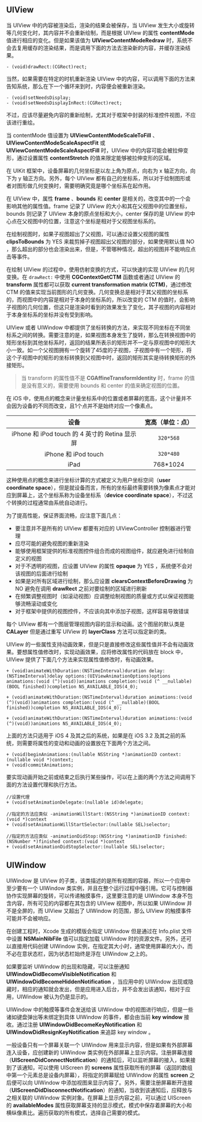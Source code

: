 ## UIView
当 UIView 中的内容被渲染后，渲染的结果会被保存，当 UIView 发生大小或旋转等几何变化时，其内容并不会重新绘制，而是根据 UIVIew 的属性 **contentMode** 值进行相应的变化。但是如果该值为 **UIViewContentModeRedraw** 时，系统不会去复用缓存的渲染结果，而是调用下面的方法去渲染新的内容，并缓存渲染结果。

```
- (void)drawRect:(CGRect)rect;
```
当然，如果需要在特定的时机重新渲染 UIView 中的内容，可以调用下面的方法来告知系统，那么在下一个循环来到时，内容便会被重新渲染。

```
- (void)setNeedsDisplay;
- (void)setNeedsDisplayInRect:(CGRect)rect;
```
不过，应该尽量避免内容的重新绘制，尤其对于框架中封装的标准控件视图，不应该进行重绘。

当 contentMode 值设置为 **UIViewContentModeScaleToFill** 、**UIViewContentModeScaleAspectFit** 或 **UIViewContentModeScaleAspectFill** 时，UIView 中的内容可能会被拉伸变形，通过设置属性 **contentStretch** 的值来限定能够被拉伸变形的区域。

在 UIKit 框架中，设备屏幕的几何坐标是以左上角为原点，向右为 x 轴正方向，向下为 y 轴正方向。另外，每个 UIView 都有自己的坐标系，所以对于绘制图形或者对图形做几何变换时，需要明确究竟是哪个坐标系在起作用。

在 UIView 中，属性 **frame** 、**bounds** 和 **center** 是相关的，改变其中的一个会影响其他的属性值。frame 记录了 UIView 的大小和其在父视图中的位置坐标，bounds 则记录了 UIView 本身的原点坐标和大小，center 保存的是 UIView 的中心点在父视图中的位置，注意这个坐标是相对于父视图坐标系的。

在绘制视图时，如果子视图超出了父视图，可以通过设置父视图的属性 **clipsToBounds** 为 YES 来裁剪掉子视图超出父视图的部分，如果使用默认值 NO ，那么超出的部分也会渲染出来，但是，不管哪种情况，超出的视图并不能响应点击等事件。

在绘制 UIView 的过程中，使用仿射变换的方式，可以快速的实现 UIView 的几何变换。在 `drawRect:` 中使用 **CGContextGetCTM**  函数或者通过 UIView 的 **transform** 属性都可以获取 **current transformation matrix (CTM)**，通过修改 CTM 的值来实现当前图形的几何变换。几何变换总是相对于其父视图的坐标系的，而视图中的内容是相对于本身的坐标系的，所以改变的 CTM 的值时，会影响子视图的几何位置，但这只是渲染时看到的效果发生了变化，其子视图的内容相对于本身坐标系的坐标并没有受到影响。

UIView 或者 UIWindow 中都提供了坐标转换的方法，来实现不同坐标在不同坐标系之间的转换。需要注意的是，如果视图本身发生了旋转，那么在转换视图中的矩形坐标到其他坐标系时，返回的结果所表示的矩形并不一定与原视图中的矩形大小一致。如一个父视图拥有一个旋转了45度的子视图，子视图中有一个矩形，将这个子视图中的矩形的坐标转换到父视图中时，返回的矩形其实是待转换矩形的外接矩形。

> 当 transform 的属性值不是 **CGAffineTransformIdentity** 时，frame 的值是没有意义的，需要使用 bounds 和 center 的值来确定视图的位置。

在 iOS 中，使用点的概念来计量坐标系中的位置或者屏幕的宽高，这个计量并不会因为设备的不同而改变，且1个点并不是始终对应一个像素点。

|设备|宽高（单位：点）|
|:---:|:---:|
|iPhone 和 iPod touch 的 4 英寸的 Retina 显示屏|`320*568`|
|iPhone 和 iPod touch|`320*480`|
|iPad|768*1024|

这种使用点的概念来进行坐标计算的方式被定义为用户坐标空间（**user coordinate space**），但是就设备而言，所有的坐标最终需要转换为像素点才能对应到屏幕上，这个坐标系称为设备坐标系（**device coordinate space**），不过这个转换的过程通常由系统自动进行。

为了提高性能，保证界面流畅，应注意下面几点：

* 要注意并不是所有的 UIView 都要有对应的 UIViewController 控制器进行管理
* 应尽可能的避免视图的重新渲染
* 能够使用框架提供的标准视图控件组合而成的视图组件，就应避免进行绘制自定义的视图
* 对于不透明的视图，应设置 UIView 的属性 **opaque** 为 YES ，系统便不会对该视图的后面进行绘制
* 如果是对所有区域进行绘制，那么应设置 **clearsContextBeforeDrawing** 为 NO 避免在调用 **drawRect** 之前对要绘制的区域进行刷新
* 在频繁调整视图时（如滚动视图）应调整绘制视图的质量或方式以保证视图能够流畅滚动或变化
* 对于框架中提供的视图控件，不应该向其中添加子视图，这样容易导致错误

每个 UIView 都有一个图层管理视图内容的显示和动画。这个图层的默认类是 **CALayer** 但是通过重写 UIView 的 **layerClass** 方法可以指定新的类。

UIView 的一些属性支持动画效果，但是只是直接修改这些属性值并不会有动画效果。要想属性值修改时，实现动画效果，应将修改属性的代码放在 block 中，UIView 提供了下面几个方法来实现属性值修改时，有动画效果。

```
+ (void)animateWithDuration:(NSTimeInterval)duration delay:(NSTimeInterval)delay options:(UIViewAnimationOptions)options animations:(void (^)(void))animations completion:(void (^ __nullable)(BOOL finished))completion NS_AVAILABLE_IOS(4_0);

+ (void)animateWithDuration:(NSTimeInterval)duration animations:(void (^)(void))animations completion:(void (^ __nullable)(BOOL finished))completion NS_AVAILABLE_IOS(4_0);

+ (void)animateWithDuration:(NSTimeInterval)duration animations:(void (^)(void))animations NS_AVAILABLE_IOS(4_0);
```
上面的方法只适用于 iOS 4 及其之后的系统，如果是在 iOS 3.2 及其之前的系统，则需要将属性的变动和动画的设置放在下面两个方法之间。

```
+ (void)beginAnimations:(nullable NSString *)animationID context:(nullable void *)context;
+ (void)commitAnimations;
```
要实现动画开始之前或结束之后执行某些操作，可以在上面的两个方法之间调用下面的方法设置代理和执行方法。

```
//设置代理
+ (void)setAnimationDelegate:(nullable id)delegate;     

//指定的方法应类似 -animationWillStart:(NSString *)animationID context:(void *)context
+ (void)setAnimationWillStartSelector:(nullable SEL)selector;

//指定的方法应类似 -animationDidStop:(NSString *)animationID finished:(NSNumber *)finished context:(void *)context
+ (void)setAnimationDidStopSelector:(nullable SEL)selector; 
```

## UIWindow
UIWindow 是 UIView 的子类，该类描述的是所有视图的容器，所以一个应用中至少要有一个 UIWindow 类实例，并且在整个运行过程中强引用。它可与控制器协作实现屏幕的旋转，可以传递触摸事件，这里要注意的是 UIWindow 本身不包含内容，所有可见的内容都在其包含的 UIView 视图中，所以如果 UIWindow 并不是全屏的，而 UIView 又超出了 UIWindow 的范围，那么 UIView 的触摸事件可能并不会被响应。

在创建工程时，Xcode 生成的模版会指定 UIWindow 但是通过在 Info.plist 文件中设置 **NSMainNibFile** 值可以指定加载 UIWindow 时的资源文件。另外，还可以直接用代码创建 UIWindow 实例，在指定其大小时，通常使用屏幕的大小，而不必在意状态栏，因为状态栏始终是浮在 UIWindow 之上的。

如果要监听 UIWindow 的出现和隐藏，可以注册通知 **UIWindowDidBecomeVisibleNotification** 和 **UIWindowDidBecomeHiddenNotification** ，当应用中的 UIWindow 出现或隐藏时，相应的通知就会发出，但是应用进入后台，并不会发出该通知，相对于应用，UIWindow 被认为仍是显示的。

UIWindow 中的触摸等事件会发送给该 UIWindow 中的视图进行响应，但是一些诸如键盘弹出等未绑定到具体 UIWindow 的事件，都会由当前 **key window** 接收。通过注册 **UIWindowDidBecomeKeyNotification** 和 **UIWindowDidResignKeyNotification** 来追踪 key window 。

一般设备只有一个屏幕关联一个 UIWindow 用来显示内容，但是如果有外部屏幕连入设备，应创建新的 UIWindow 类实例在外部屏幕上显示内容。注册屏幕连接（**UIScreenDidConnectNotification**）的通知后，可以监听屏幕的接入，如果接到了该通知，可以使用 UIScreen 的 **screens** 属性获取所有的屏幕（返回的数组中第一个元素总是设备内屏幕），将指定的屏幕赋给 UIWindow 的属性 **screen** 之后便可以向 UIWindow 中添加视图来显示内容了。另外，需要注册屏幕断开连接（**UIScreenDidDisconnectNotification**）的通知，当收到该通知后，应释放与之相关联的 UIWindow 实例对象。在屏幕上显示内容之前，可以通过 UIScreen 的 **availableModes** 属性获取屏幕支持的显示模式，模式中保存着屏幕的大小和横纵像素比。遍历获取的所有模式，选择自己需要的模式。